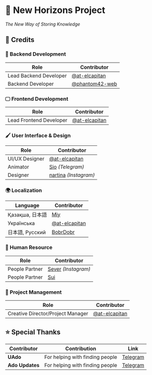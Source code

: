 # 🌌 New Horizons Project

_The New Way of Storing Knowledge_

## 📝 Credits

### 🔧 Backend Development

| Role                    | Contributor |
|-------------------------|-------------|
| Lead Backend Developer  | [@at-elcapitan](https://github.com/at-elcapitan) |
| Backend Developer       | [@phantom42-web](https://github.com/phantom42-web) |

### 🖵 Frontend Development

| Role                    | Contributor |
|-------------------------|-------------|
| Lead Frontend Developer | [@at-elcapitan](https://github.com/at-elcapitan) |

### 🖌️ User Interface & Design

| Role                    | Contributor |
|-------------------------|-------------|
| UI/UX Designer          | [@at-elcapitan](https://github.com/at-elcapitan) |
| Animator                | [Sio](https://t.me/adoedit) _(Telegram)_ |
| Designer                | [nartina](https://www.instagram.com/nar_tinaa) _(Instagram)_ |

### 🌍 Localization

| Language                | Contributor |
|-------------------------|-------------|
| Қазақша, 日本語          | [Miy](https://youtube.com/@miyqxs) |
| Українська              | [@at-elcapitan](https://github.com/at-elcapitan) |
| 日本語, Русский          | [BobrDobr](https://www.youtube.com/@bobrdobr21) |

### 👤 Human Resource

| Role                    | Contributor |
|-------------------------|-------------|
| People Partner          | [Sever](https://www.instagram.com/sever_sw) _(Instagram)_ |
| People Partner          | [Sui]()     |

### 📂 Project Management

| Role                    | Contributor |
|-------------------------|-------------|
| Creative Director/Project Manager | [@at-elcapitan](https://github.com/at-elcapitan) |

## ⭐ Special Thanks

| Contributor   | Contribution | Link |
|---------------|--------------|------|
| **UAdo**      | For helping with finding people | [Telegram](https://t.me/adofanua) |
| **Ado Updates** | For helping with finding people | [Telegram](https://t.me/adoupdates) |
